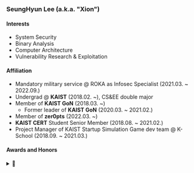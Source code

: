 ### SeungHyun Lee (a.k.a. "Xion")

#### Interests
- System Security
- Binary Analysis
- Computer Architecture
- Vulnerability Research & Exploitation

#### Affiliation
- Mandatory military service @ ROKA as Infosec Specialist (2021.03. ~ 2022.09.)
- Undergrad @ **KAIST** (2018.02. ~), CS&EE double major
- Member of **KAIST GoN** (2018.03. ~)
  - Former leader of **KAIST GoN** (2020.03. ~ 2021.02.)
- Member of **zer0pts** (2022.03. ~)
- **KAIST CERT** Student Senior Member (2018.08. ~ 2021.02.)
- Project Manager of KAIST Startup Simulation Game dev team @ K-School (2018.09. ~ 2021.03.)

#### Awards and Honors
<details> <summary>🏅</summary>

- Security Competition / CTFs
  - 2022
    - Organized **2022 Spring GoN Open Qual CTF**
    - Organized **2022 Fall GoN Open Qual CTF**
    - **WACON 2022** 1st Place as *The Goose*
    - **zer0pts CTF 2022** 2nd Place as *Super HexaGoN*
  - 2021
    - **Whitehat Contest Korea 2021** 1st Place (Military Division) as *ㅡㅡㅡ본선진출커트라인ㅡㅡㅡ*
    - **LINE CTF 2021** 2nd Place as *KimchiSushi*
    - **zer0pts CTF 2021** 2nd Place as *K-Students*
  - 2020
    - Organized **CODEGATE CTF 2020**
    - **Cyber Operations Challenge (사이버작전경연대회) 2020** 1st Place as *KAIST GoN*
    - **SECCON 2020 OnlineCTF** 1st Place as *HangulSarang*
    - **TokyoWesterns CTF 6th 2020** 1st Place as *D0G$*
    - **2020 Christmas CTF** 1st Place
  - 2019
    - **DEFCON 27 CTF** Finalist as *KaisHack GoN*
    - **Cyber Operations Challenge 2019** 2nd Place as *GoN*
    - **CODEGATE CTF 2019** University Division 3rd Place as *KAIST GoN*
  - 2018
    - **2018 National Cryptography Contest** II-A Division Participation Award
- Academic Awards / Scholarship
  - KAIST Undergraduate Dean's List
    - 2018 Spring, 2018 Fall, 2019 Fall, 2020 Spring, 2020 Fall
  - KAIST Presidential Fellowship Scholar
  - National Scholarship for Science and Engineering (2018 Spring ~ 2019 Fall)
  - Presidential Science Scholarship (2020 Spring ~)

</details>
